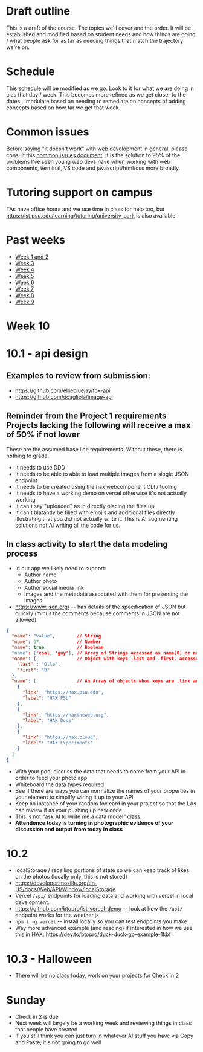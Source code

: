 # Draft outline
This is a draft of the course. The topics we'll cover and the order. It will be established and modified based on student needs and how things are going / what people ask for as far as needing things that match the trajectory we're on.

# Schedule
This schedule will be modified as we go. Look to it for what we are doing in clas that day / week. This becomes more refined as we get closer to the dates. I modulate based on needing to remediate on concepts of adding concepts based on how far we get that week.

# Common issues
Before saying "it doesn't work" with web development in general, please consult this [common issues document](common-issues.md). It is the solution to 95% of the problems I've seen young web devs have when working with web components, terminal, VS code and javascript/html/css more broadly.

# Tutoring support on campus
TAs have office hours and we use time in class for help too, but https://ist.psu.edu/learning/tutoring/university-park is also available.

# Past weeks
- [Week 1 and 2](fa25/week-1-2.md)
- [Week 3](fa25/week-3.md)
- [Week 4](fa25/week-4.md)
- [Week 5](fa25/week-5.md)
- [Week 6](fa25/week-6.md)
- [Week 7](fa25/week-7.md)
- [Week 8](fa25/week-8.md)
- [Week 9](fa25/week-9.md)

# Week 10

# 10.1 - api design

## Examples to review from submission:
- https://github.com/elliebluejay/fox-api
- https://github.com/dcagliola/image-api
## Reminder from the Project 1 requirements **Projects lacking the following will receive a max of 50% if not lower**
These are the assumed base line requirements. Without these, there is nothing to grade.
- It needs to use DDD
- It needs to be able to able to load multiple images from a single JSON endpoint
- It needs to be created using the hax webcomponent CLI / tooling
- It needs to have a working demo on vercel otherwise it's not actually working
- It can't say "uploaded" as in directly placing the files up
- It can't blatantly be filled with emojis and additional files directly illustrating that you did not actually write it. This is AI augmenting solutions not AI writing all the code for us.

 ## In class activity to start the data modeling process
- In our app we likely need to support:
  - Author name
  - Author photo
  - Author social media link
  - Images and the metadata associated with them for presenting the images
- https://www.json.org/ -- has details of the specification of JSON but quickly (minus the comments because comments in JSON are not allowed)

```json
{
  "name": "value",        // String
  "name": 67,             // Number
  "name": true            // Boolean
  "name": ['cool, 'guy'], // Array of Strings accessed as name[0] or name[1] or by map or forEach through the data
  "name": {               // Object with keys .last and .first. accessed as name.last and name.first in this instance
    "last" : "Olle",
    "first": "B"
  },
  "name": [               // An Array of objects whos keys are .link and .label . In this case sending 3 objects in the array.
    {
      "link": "https://hax.psu.edu",
      "label": "HAX PSU"
    },
    {
      "link": "https://haxtheweb.org",
      "label": "HAX Docs"
    },
    {
      "link": "https://hax.cloud",
      "label": "HAX Experiments"
    }
  ]
}

```

- With your pod, discuss the data that needs to come from your API in order to feed your photo app
- Whiteboard the data types required
- See if there are ways you can normalize the names of your properties in your element to simplify wiring it up to your API
- Keep an instance of your random fox card in your project so that the LAs can review it as your pushing up new code
- This is not "ask AI to write me a data model" class.
- **Attendence today is turning in photographic evidence of your discussion and output from today in class**

# 10.2
- localStorage / recalling portions of state so we can keep track of likes on the photos (locally only, this is not stored)
- https://developer.mozilla.org/en-US/docs/Web/API/Window/localStorage
- Vercel `/api/` endpoints for loading data and working with vercel in local development.
- https://github.com/btopro/ist-vercel-demo -- look at how the `/api/` endpoint works for the weather.js
- `npm i -g vercel` -- install locally so you can test endpoints you make
- Way more advanced example (and reading) if interested in how we use this in HAX: https://dev.to/btopro/duck-duck-go-example-1kbf

# 10.3 - Halloween
- There will be no class today, work on your projects for Check in 2

# Sunday
- Check in 2 is due
- Next week will largely be a working week and reviewing things in class that people have created
- If you still think you can just turn in whatever AI stuff you have via Copy and Paste, it's not going to go well



